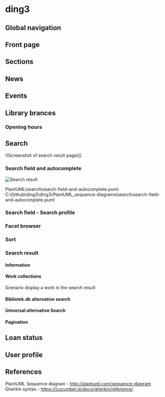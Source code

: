 # ding3

## Global navigation

## Front page

## Sections

## News

## Events

## Library brances

### Opening hours

## Search

!(Screenshot of search result page)[]

### Search field and autocomplete

![Search result](http://www.plantuml.com/plantuml/proxy?cache=no&fmt=svg&idx=0&src=https://raw.github.com/danskernesdigitalebibliotek/ding3/PlantUML\search\search-field-and-autocomplete.puml)

PlantUML\search\search-field-and-autocomplete.puml
C:\Github\ding3\ding3\PlantUML_sequence-diagrams\search\search-field-and-autocomplete.puml

### Search field - Search profile

### Facet browser

### Sort

### Search result

#### Information

#### Work collections

Scenario display a work in the search result

#### Bibliotek.dk alternative search

#### Universal alternative Search

#### Pagination

## Loan status

## User profile

## References

PlantUML Sequence diagram - http://plantuml.com/sequence-diagram
Gherkin syntax - https://cucumber.io/docs/gherkin/reference/